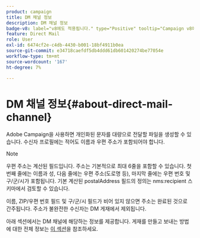 ```yaml
---
product: campaign
title: DM 채널 정보
description: DM 채널 정보
badge-v8: label="v8에도 적용됩니다." type="Positive" tooltip="Campaign v8에도 적용됩니다."
feature: Direct Mail
role: User
exl-id: 6474cf2e-c4db-4430-b001-18bf4911b0ea
source-git-commit: e34718caefdf5db4ddd61db601420274be77054e
workflow-type: tm+mt
source-wordcount: '167'
ht-degree: 7%

---
```


# DM 채널 정보{#about-direct-mail-channel}


Adobe Campaign을 사용하면 개인화된 문자를 대량으로 전달할 파일을 생성할 수 있습니다. 수신자 프로필에는 적어도 이름과 우편 주소가 포함되어야 합니다.

>[!NOTE]
>
>우편 주소는 계산된 필드입니다. 주소는 기본적으로 최대 6줄을 포함할 수 있습니다. 첫 번째 줄에는 이름과 성, 다음 줄에는 우편 주소(도로명 등), 마지막 줄에는 우편 번호 및 구/군/시가 포함됩니다. 기본 계산된 postalAddress 필드의 정의는 nms:recipient 스키마에서 검토할 수 있습니다.
>
>이름, ZIP/우편 번호 필드 및 구/군/시 필드가 비어 있지 않으면 주소는 완료된 것으로 간주됩니다. 주소가 불완전한 수신자는 DM 게재에서 제외됩니다.

아래 섹션에서는 DM 채널에 해당하는 정보를 제공합니다. 게재를 만들고 보내는 방법에 대한 전체 정보는 [이 섹션](steps-about-delivery-creation-steps.md)을 참조하세요.
